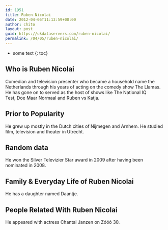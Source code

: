 ```yaml
---
id: 1951
title: Ruben Nicolai
date: 2012-04-05T11:13:59+00:00
author: chito
layout: post
guid: https://ukdataservers.com/ruben-nicolai/
permalink: /04/05/ruben-nicolai/
---
```


* some text
{: toc}
          
          
## Who is  Ruben Nicolai
                  
                  
                  
Comedian and television presenter who became a household name the Netherlands through his years of acting on the comedy show The Llamas. He has gone on to served as the host of shows like The National IQ Test, Doe Maar Normaal and Ruben vs Katja.
                  
                
                
                
## Prior to Popularity 
                  
                  
                  
He grew up mostly in the Dutch cities of Nijmegen and Arnhem. He studied film, television and theater in Utrecht. 
                  
                
                
                
## Random data 
                  
                  
                  
He won the Silver Televizier Star award in 2009 after having been nominated in 2008.
                  
                
                
                
## Family & Everyday Life of Ruben Nicolai
                  
                  
                  
He has a daughter named Daantje. 
                  
                
                
                
## People Related With  Ruben Nicolai
                  
                  
                  
He appeared with actress Chantal Janzen on Zóóó 30. 
                  
                
              
            
          
          
          
    
    
  
